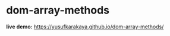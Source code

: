 # dom-array-methods

<strong>live demo:</strong> https://yusufkarakaya.github.io/dom-array-methods/
